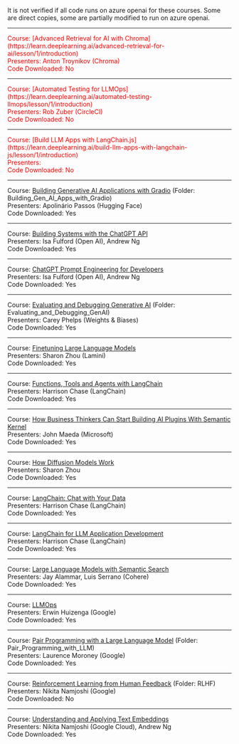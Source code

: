 It is not verified if all code runs on azure openai for these courses. Some are direct copies, some are partially modified to run on azure openai.

---
<span style="color:red">
Course: [Advanced Retrieval for AI with Chroma](https://learn.deeplearning.ai/advanced-retrieval-for-ai/lesson/1/introduction) <br>
Presenters: Anton Troynikov (Chroma)<br>
Code Downloaded: No
</span>

---
<span style="color:red">
Course: [Automated Testing for LLMOps](https://learn.deeplearning.ai/automated-testing-llmops/lesson/1/introduction)<br>
Presenters: Rob Zuber (CircleCI)<br>
Code Downloaded: No
</span>

---
<span style="color:red">
Course: [Build LLM Apps with LangChain.js](https://learn.deeplearning.ai/build-llm-apps-with-langchain-js/lesson/1/introduction)<br>
Presenters:<br>
Code Downloaded: No
</span>

---
Course: [Building Generative AI Applications with Gradio](https://learn.deeplearning.ai/huggingface-gradio/lesson/1/introduction)
(Folder: Building_Gen_AI_Apps_with_Gradio)<br>
Presenters: Apolinário Passos (Hugging Face)<br>
Code Downloaded: Yes

---
Course: [Building Systems with the ChatGPT API](https://learn.deeplearning.ai/chatgpt-building-system/lesson/1/introduction)<br>
Presenters: Isa Fulford (Open AI), Andrew Ng<br>
Code Downloaded: Yes

---
Course: [ChatGPT Prompt Engineering for Developers](https://learn.deeplearning.ai/chatgpt-prompt-eng/lesson/1/introduction)<br>
Presenters: Isa Fulford (Open AI), Andrew Ng<br>
Code Downloaded: Yes

---
Course: [Evaluating and Debugging Generative AI](https://learn.deeplearning.ai/evaluating-debugging-generative-ai/lesson/1/introduction)
(Folder: Evaluating_and_Debugging_GenAI)<br>
Presenters: Carey Phelps (Weights & Biases)<br>
Code Downloaded: Yes

---
Course: [Finetuning Large Language Models](https://learn.deeplearning.ai/finetuning-large-language-models/lesson/1/introduction)<br>
Presenters: Sharon Zhou (Lamini)<br>
Code Downloaded: Yes

---
Course: [Functions, Tools and Agents with LangChain](https://learn.deeplearning.ai/functions-tools-agents-langchain/lesson/1/introduction)<br>
Presenters: Harrison Chase (LangChain)<br>
Code Downloaded: Yes

---
Course: [How Business Thinkers Can Start Building AI Plugins With Semantic Kernel](https://learn.deeplearning.ai/microsoft-semantic-kernel/lesson/1/introduction)<br>
Presenters: John Maeda (Microsoft)<br>
Code Downloaded: Yes

---
Course: [How Diffusion Models Work](https://learn.deeplearning.ai/diffusion-models/lesson/1/introduction)<br>
Presenters: Sharon Zhou<br>
Code Downloaded: Yes<br>

---
Course: [LangChain: Chat with Your Data](https://learn.deeplearning.ai/langchain-chat-with-your-data/lesson/1/introduction)<br>
Presenters: Harrison Chase (LangChain)<br>
Code Downloaded: Yes

---
Course: [LangChain for LLM Application Development](https://learn.deeplearning.ai/langchain/lesson/1/introduction)<br>
Presenters: Harrison Chase (LangChain)<br>
Code Downloaded: Yes

---
Course: [Large Language Models with Semantic Search](https://learn.deeplearning.ai/large-language-models-semantic-search/lesson/1/introduction)<br>
Presenters: Jay Alammar, Luis Serrano (Cohere)<br>
Code Downloaded: Yes

---
Course: [LLMOps](https://learn.deeplearning.ai/llmops/lesson/1/introduction)<br>
Presenters: Erwin Huizenga (Google)<br>
Code Downloaded: Yes

---
Course: [Pair Programming with a Large Language Model](https://learn.deeplearning.ai/pair-programming-llm/lesson/1/introduction)
(Folder: Pair_Programming_with_LLM)<br>
Presenters: Laurence Moroney (Google)<br>
Code Downloaded: Yes

---
Course: [Reinforcement Learning from Human Feedback](https://learn.deeplearning.ai/reinforcement-learning-from-human-feedback/lesson/1/introduction)
(Folder: RLHF)<br>
Presenters: Nikita Namjoshi (Google)<br>
Code Downloaded: No

---
Course: [Understanding and Applying Text Embeddings](https://learn.deeplearning.ai/google-cloud-vertex-ai/lesson/1/introduction)<br>
Presenters: Nikita Namjoshi (Google Cloud), Andrew Ng<br>
Code Downloaded: Yes<br>

